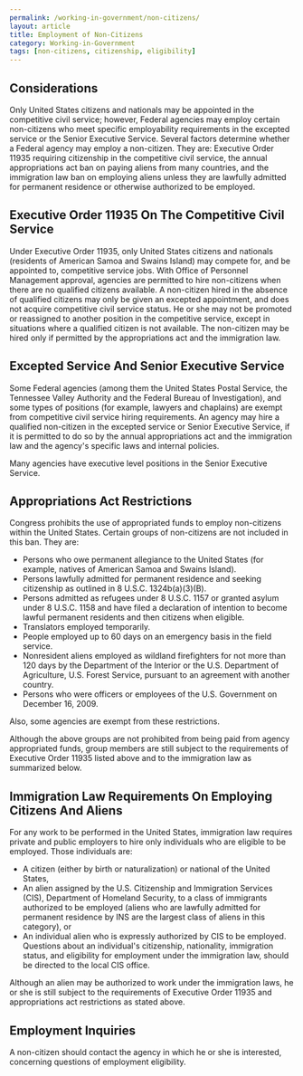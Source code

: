 ```yaml
---
permalink: /working-in-government/non-citizens/
layout: article
title: Employment of Non-Citizens
category: Working-in-Government
tags: [non-citizens, citizenship, eligibility]
---
```


## Considerations

Only United States citizens and nationals may be appointed in the competitive civil service; however, Federal agencies may employ certain non-citizens who meet specific employability requirements in the excepted service or the Senior Executive Service. Several factors determine whether a Federal agency may employ a non-citizen. They are: Executive Order 11935 requiring citizenship in the competitive civil service, the annual appropriations act ban on paying aliens from many countries, and the immigration law ban on employing aliens unless they are lawfully admitted for permanent residence or otherwise authorized to be employed.

## Executive Order 11935 On The Competitive Civil Service

Under Executive Order 11935, only United States citizens and nationals (residents of American Samoa and Swains Island) may compete for, and be appointed to, competitive service jobs. With Office of Personnel Management approval, agencies are permitted to hire non-citizens when there are no qualified citizens available. A non-citizen hired in the absence of qualified citizens may only be given an excepted appointment, and does not acquire competitive civil service status. He or she may not be promoted or reassigned to another position in the competitive service, except in situations where a qualified citizen is not available. The non-citizen may be hired only if permitted by the appropriations act and the immigration law.

## Excepted Service And Senior Executive Service

Some Federal agencies (among them the United States Postal Service, the Tennessee Valley Authority and the Federal Bureau of Investigation), and some types of positions (for example, lawyers and chaplains) are exempt from competitive civil service hiring requirements. An agency may hire a qualified non-citizen in the excepted service or Senior Executive Service, if it is permitted to do so by the annual appropriations act and the immigration law and the agency's specific laws and internal policies.

Many agencies have executive level positions in the Senior Executive Service.

## Appropriations Act Restrictions

Congress prohibits the use of appropriated funds to employ non-citizens within the United States. Certain groups of non-citizens are not included in this ban. They are:

* Persons who owe permanent allegiance to the United States (for example, natives of American Samoa and Swains Island).
* Persons lawfully admitted for permanent residence and seeking citizenship as outlined in 8 U.S.C. 1324b(a)(3)(B).
* Persons admitted as refugees under 8 U.S.C. 1157 or granted asylum under 8 U.S.C. 1158 and have filed a declaration of intention to become lawful permanent residents and then citizens when eligible.
* Translators employed temporarily.
* People employed up to 60 days on an emergency basis in the field service.
* Nonresident aliens employed as wildland firefighters for not more than 120 days by the Department of the Interior or the U.S. Department of Agriculture, U.S. Forest Service, pursuant to an agreement with another country.
* Persons who were officers or employees of the U.S. Government on December 16, 2009.

Also, some agencies are exempt from these restrictions.

Although the above groups are not prohibited from being paid from agency appropriated funds, group members are still subject to the requirements of Executive Order 11935 listed above and to the immigration law as summarized below.

## Immigration Law Requirements On Employing Citizens And Aliens

For any work to be performed in the United States, immigration law requires private and public employers to hire only individuals who are eligible to be employed. Those individuals are:

* A citizen (either by birth or naturalization) or national of the United States,
* An alien assigned by the U.S. Citizenship and Immigration Services (CIS), Department of Homeland Security, to a class of immigrants authorized to be employed (aliens who are lawfully admitted for permanent residence by INS are the largest class of aliens in this category), or
* An individual alien who is expressly authorized by CIS to be employed.
Questions about an individual's citizenship, nationality, immigration status, and eligibility for employment under the immigration law, should be directed to the local CIS office.

Although an alien may be authorized to work under the immigration laws, he or she is still subject to the requirements of Executive Order 11935 and appropriations act restrictions as stated above.

## Employment Inquiries

A non-citizen should contact the agency in which he or she is interested, concerning questions of employment eligibility.
